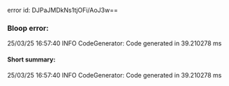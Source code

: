 error id: DJPaJMDkNs1tjOFi/AoJ3w==
### Bloop error:

25/03/25 16:57:40 INFO CodeGenerator: Code generated in 39.210278 ms
#### Short summary: 

25/03/25 16:57:40 INFO CodeGenerator: Code generated in 39.210278 ms